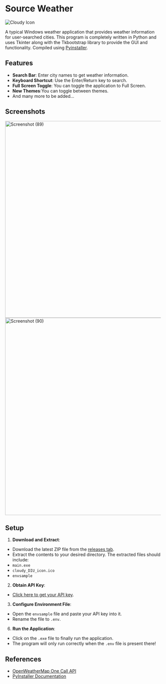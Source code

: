 # Source Weather

![Cloudy Icon](https://github.com/okjazim/Source-Weather/assets/79494525/757f98b4-f0d5-4dcc-8bc3-f8075c02c23d)

A typical Windows weather application that provides weather information for user-searched cities. This program is completely written in Python and uses Tkinter along with the Tkbootstrap library to provide the GUI and functionality. Compiled using [Pyinstaller](https://github.com/pyinstaller/pyinstaller).

## Features

- **Search Bar**: Enter city names to get weather information.
- **Keyboard Shortcut**: Use the Enter/Return key to search.
- **Full Screen Toggle**: You can toggle the application to Full Screen.
- **New Themes**:You can toggle between themes.
- And many more to be added...

## Screenshots

<img width="809" height="637" alt="Screenshot (89)" src="https://github.com/user-attachments/assets/4e1ec9f5-c687-4714-b849-44843d869412" />

<img width="799" height="639" alt="Screenshot (90)" src="https://github.com/user-attachments/assets/4a4a79b2-5bfe-4407-a0b2-5b76c1a9f14a" />

## Setup

1. **Download and Extract**:
- Download the latest ZIP file from the [releases tab](https://github.com/okjazim/Source-Weather/releases).
- Extract the contents to your desired directory. The extracted files should include:
- `main.exe`
- `cloudy_DIU_icon.ico`
- `envsample`

2. **Obtain API Key**:
- [Click here to get your API key](https://openweathermap.org/appid).

3. **Configure Environment File**:
- Open the `envsample` file and paste your API key into it.
- Rename the file to `.env`.

6. **Run the Application**:
- Click on the `.exe` file to finally run the application.
- The program will only run correctly when the `.env` file is present there!

## References

- [OpenWeatherMap One Call API](https://openweathermap.org/api/one-call-api)
- [PyInstaller Documentation](https://www.pyinstaller.org/en/stable/usage.html)
